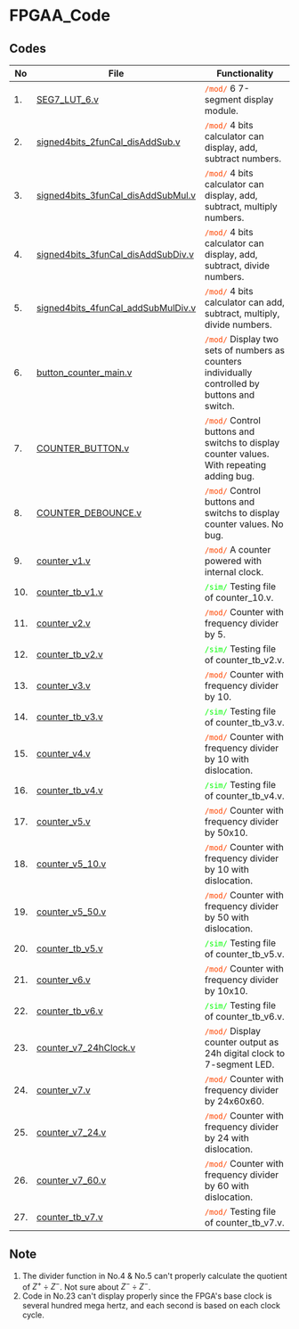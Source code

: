# FPGAA_Code
 
## Codes

| No  | File                                                                                                                                  | Functionality                                                                                |
| --- | ------------------------------------------------------------------------------------------------------------------------------------- | -------------------------------------------------------------------------------------------- |
| 1.  | [SEG7_LUT_6.v](https://github.com/belongtothenight/FPGAA_Code/blob/main/src/SEG7_LUT_6.v)                                             | <code style="color:OrangeRed">/mod/</code> 6 7-segment display module.                                                            |
| 2.  | [signed4bits_2funCal_disAddSub.v](https://github.com/belongtothenight/FPGAA_Code/blob/main/src/signed4bits_2funCal_disAddSub.v)       | <code style="color:OrangeRed">/mod/</code> 4 bits calculator can display, add, subtract numbers.                                  |
| 3.  | [signed4bits_3funCal_disAddSubMul.v](https://github.com/belongtothenight/FPGAA_Code/blob/main/src/signed4bits_3funCal_disAddSubMul.v) | <code style="color:OrangeRed">/mod/</code> 4 bits calculator can display, add, subtract, multiply numbers.                        |
| 4.  | [signed4bits_3funCal_disAddSubDiv.v](https://github.com/belongtothenight/FPGAA_Code/blob/main/src/signed4bits_3funCal_disAddSubDiv.v) | <code style="color:OrangeRed">/mod/</code> 4 bits calculator can display, add, subtract, divide numbers.                          |
| 5.  | [signed4bits_4funCal_addSubMulDiv.v](https://github.com/belongtothenight/FPGAA_Code/blob/main/src/signed4bits_4funCal_addSubMulDiv.v) | <code style="color:OrangeRed">/mod/</code> 4 bits calculator can add, subtract, multiply, divide numbers.                         |
| 6.  | [button_counter_main.v](https://github.com/belongtothenight/FPGAA_Code/blob/main/src/button_counter_main.v)                           | <code style="color:OrangeRed">/mod/</code> Display two sets of numbers as counters individually controlled by buttons and switch. |
| 7.  | [COUNTER_BUTTON.v](https://github.com/belongtothenight/FPGAA_Code/blob/main/src/COUNTER_BUTTON.v)                                     | <code style="color:OrangeRed">/mod/</code> Control buttons and switchs to display counter values. With repeating adding bug.      |
| 8.  | [COUNTER_DEBOUNCE.v](https://github.com/belongtothenight/FPGAA_Code/blob/main/src/COUNTER_DEBOUNCE.v)                                 | <code style="color:OrangeRed">/mod/</code> Control buttons and switchs to display counter values. No bug.                         |
| 9.  | [counter_v1.v](https://github.com/belongtothenight/FPGAA_Code/blob/main/src/counter_v1.v)                                             | <code style="color:OrangeRed">/mod/</code> A counter powered with internal clock.                                                 |
| 10. | [counter_tb_v1.v](https://github.com/belongtothenight/FPGAA_Code/blob/main/src/counter_tb_v1.v)                                       | <code style="color:Lime">/sim/</code> Testing file of counter_10.v.                                                          |
| 11. | [counter_v2.v](https://github.com/belongtothenight/FPGAA_Code/blob/main/src/counter_v2.v)                                             | <code style="color:OrangeRed">/mod/</code> Counter with frequency divider by 5.                                                   |
| 12. | [counter_tb_v2.v](https://github.com/belongtothenight/FPGAA_Code/blob/main/src/counter_tb_v2.v)                                       | <code style="color:Lime">/sim/</code> Testing file of counter_tb_v2.v.                                                       |
| 13. | [counter_v3.v](https://github.com/belongtothenight/FPGAA_Code/blob/main/src/counter_v3.v)                                             | <code style="color:OrangeRed">/mod/</code> Counter with frequency divider by 10.                                                  |
| 14. | [counter_tb_v3.v](https://github.com/belongtothenight/FPGAA_Code/blob/main/src/counter_tb_v3.v)                                       | <code style="color:Lime">/sim/</code> Testing file of counter_tb_v3.v.                                                       |
| 15. | [counter_v4.v](https://github.com/belongtothenight/FPGAA_Code/blob/main/src/counter_v4.v)                                             | <code style="color:OrangeRed">/mod/</code> Counter with frequency divider by 10 with dislocation.                                 |
| 16. | [counter_tb_v4.v](https://github.com/belongtothenight/FPGAA_Code/blob/main/src/counter_tb_v4.v)                                       | <code style="color:Lime">/sim/</code> Testing file of counter_tb_v4.v.                                                       |
| 17. | [counter_v5.v](https://github.com/belongtothenight/FPGAA_Code/blob/main/src/counter_v5.v)                                             | <code style="color:OrangeRed">/mod/</code> Counter with frequency divider by 50x10.                                               |
| 18. | [counter_v5_10.v](https://github.com/belongtothenight/FPGAA_Code/blob/main/src/counter_v5_10.v)                                       | <code style="color:OrangeRed">/mod/</code> Counter with frequency divider by 10 with dislocation.                                 |
| 19. | [counter_v5_50.v](https://github.com/belongtothenight/FPGAA_Code/blob/main/src/counter_v5_50.v)                                       | <code style="color:OrangeRed">/mod/</code> Counter with frequency divider by 50 with dislocation.                                 |
| 20. | [counter_tb_v5.v](https://github.com/belongtothenight/FPGAA_Code/blob/main/src/counter_tb_v5.v)                                       | <code style="color:Lime">/sim/</code> Testing file of counter_tb_v5.v.                                                       |
| 21. | [counter_v6.v](https://github.com/belongtothenight/FPGAA_Code/blob/main/src/counter_v6.v)                                             | <code style="color:OrangeRed">/mod/</code> Counter with frequency divider by 10x10.                                               |
| 22. | [counter_tb_v6.v](https://github.com/belongtothenight/FPGAA_Code/blob/main/src/counter_tb_v6.v)                                       | <code style="color:Lime">/sim/</code> Testing file of counter_tb_v6.v.                                                       |
| 23. | [counter_v7_24hClock.v](https://github.com/belongtothenight/FPGAA_Code/blob/main/src/counter_v7_24hClock.v)                           | <code style="color:OrangeRed">/mod/</code> Display counter output as 24h digital clock to 7-segment LED.                          |
| 24. | [counter_v7.v](https://github.com/belongtothenight/FPGAA_Code/blob/main/src/counter_v7.v)                                             | <code style="color:OrangeRed">/mod/</code> Counter with frequency divider by 24x60x60.                                            |
| 25. | [counter_v7_24.v](https://github.com/belongtothenight/FPGAA_Code/blob/main/src/counter_v7_24.v)                                       | <code style="color:OrangeRed">/mod/</code> Counter with frequency divider by 24 with dislocation.                                 |
| 26. | [counter_v7_60.v](https://github.com/belongtothenight/FPGAA_Code/blob/main/src/counter_v7_60.v)                                       | <code style="color:OrangeRed">/mod/</code> Counter with frequency divider by 60 with dislocation.                                 |
| 27. | [counter_tb_v7.v](https://github.com/belongtothenight/FPGAA_Code/blob/main/src/counter_tb_v7.v)                                       | <code style="color:OrangeRed">/mod/</code> Testing file of counter_tb_v7.v.                                                       |

## Note

1. The divider function in No.4 & No.5 can't properly calculate the quotient of $Z^+\div Z^-$. Not sure about $Z^-\div Z^-$.
2. Code in No.23 can't display properly since the FPGA's base clock is several hundred mega hertz, and each second is based on each clock cycle.
